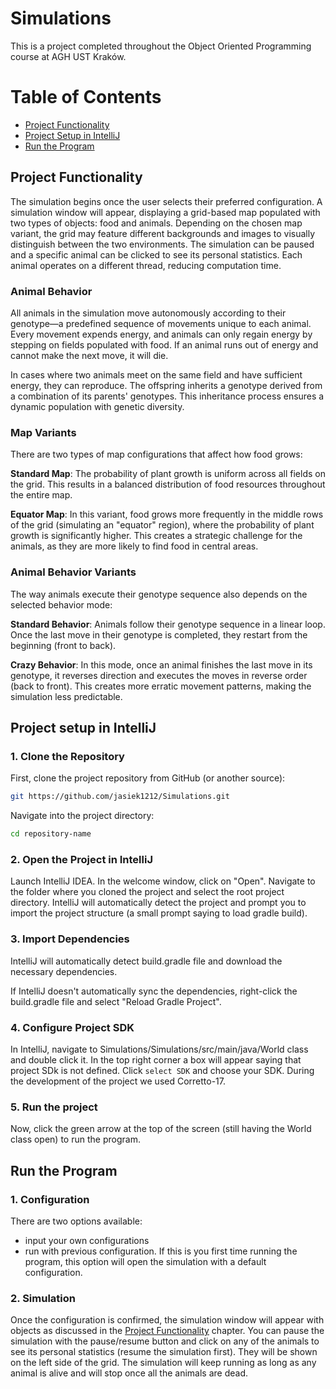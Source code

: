 # Simulations

This is a project completed throughout the Object Oriented Programming course at AGH UST Kraków. 

# Table of Contents
- [Project Functionality](#project-functionality)
- [Project Setup in IntelliJ](#project-setup-in-intellij)
- [Run the Program](#run-the-program)

## Project Functionality

The simulation begins once the user selects their preferred configuration. A simulation window will appear, displaying a grid-based map populated with two types of objects: food and animals. Depending on the chosen map variant, the grid may feature different backgrounds and images to visually distinguish between the two environments. The simulation can be paused and a specific animal can be clicked to see its personal statistics. Each animal operates on a different thread, reducing computation time.

### Animal Behavior

All animals in the simulation move autonomously according to their genotype—a predefined sequence of movements unique to each animal. Every movement expends energy, and animals can only regain energy by stepping on fields populated with food. If an animal runs out of energy and cannot make the next move, it will die.

In cases where two animals meet on the same field and have sufficient energy, they can reproduce. The offspring inherits a genotype derived from a combination of its parents' genotypes. This inheritance process ensures a dynamic population with genetic diversity.

### Map Variants
There are two types of map configurations that affect how food grows:

**Standard Map**:
The probability of plant growth is uniform across all fields on the grid. This results in a balanced distribution of food resources throughout the entire map.

**Equator Map**:
In this variant, food grows more frequently in the middle rows of the grid (simulating an "equator" region), where the probability of plant growth is significantly higher. This creates a strategic challenge for the animals, as they are more likely to find food in central areas.

### Animal Behavior Variants
The way animals execute their genotype sequence also depends on the selected behavior mode:

**Standard Behavior**:
Animals follow their genotype sequence in a linear loop. Once the last move in their genotype is completed, they restart from the beginning (front to back).

**Crazy Behavior**:
In this mode, once an animal finishes the last move in its genotype, it reverses direction and executes the moves in reverse order (back to front). This creates more erratic movement patterns, making the simulation less predictable.

## Project setup in IntelliJ

### 1. Clone the Repository
First, clone the project repository from GitHub (or another source):

```bash
git https://github.com/jasiek1212/Simulations.git
```
Navigate into the project directory:
```bash
cd repository-name
```
### 2. Open the Project in IntelliJ
Launch IntelliJ IDEA.
In the welcome window, click on "Open".
Navigate to the folder where you cloned the project and select the root project directory.
IntelliJ will automatically detect the project and prompt you to import the project structure (a small prompt saying to load gradle build).

### 3. Import Dependencies 
IntelliJ will automatically detect build.gradle file and download the necessary dependencies.

If IntelliJ doesn't automatically sync the dependencies, right-click the build.gradle file and select "Reload Gradle Project".

### 4. Configure Project SDK
In IntelliJ, navigate to Simulations/Simulations/src/main/java/World class and double click it. In the top right corner a box will appear saying that project SDk is not defined. Click `select SDK` and choose your SDK. During the development of the project we used  Corretto-17.

### 5. Run the project

Now, click the green arrow at the top of the screen (still having the World class open) to run the program.

## Run the Program

### 1. Configuration

There are two options available:
* input your own configurations
* run with previous configuration. If this is you first time running the program, this option will open the simulation with a default configuration.

### 2. Simulation

Once the configuration is confirmed, the simulation window will appear with objects as discussed in the  [Project Functionality](#project-functionality) chapter. You can pause the simulation with the pause/resume button and click on any of the animals to see its personal statistics (resume the simulation first). They will be shown on the left side of the grid. The simulation will keep running as long as any animal is alive and will stop once all the animals are dead.
